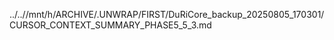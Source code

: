 ../..//mnt/h/ARCHIVE/.UNWRAP/FIRST/DuRiCore_backup_20250805_170301/CURSOR_CONTEXT_SUMMARY_PHASE5_5_3.md
